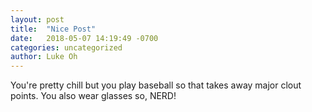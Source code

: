 ```yaml
---
layout: post
title:  "Nice Post"
date:   2018-05-07 14:19:49 -0700
categories: uncategorized
author: Luke Oh
---
```

You're pretty chill but you play baseball so that takes away major clout points. You also wear glasses so, NERD!
